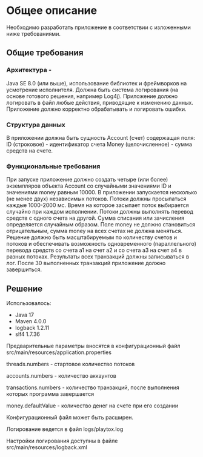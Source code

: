# Общее описание
Необходимо разработать приложение в соответствии с изложенными ниже требованиями.

## Общие требования
### Архитектура - 
Java SE 8.0 (или выше), использование библиотек и фреймворков на усмотрение исполнителя.
Должна быть система логирования (на основе готового решения, например Log4j). Приложение должно логировать в файл любые действия, приводящие к изменению данных. Приложение должно корректно обрабатывать и логировать ошибки.
### Структура данных
В приложении должна быть сущность Account (счет) содержащая поля:
ID (строковое) - идентификатор счета
Money (целочисленное) - сумма средств на счете.
### Функциональные требования
При запуске приложение должно создать четыре (или более) экземпляров объекта Account со случайными значениями ID и значениями money равным 10000.
В приложении запускается несколько (не менее двух) независимых потоков. Потоки должны просыпаться каждые 1000-2000 мс. Время на которое засыпает поток выбирается случайно при каждом исполнении.
Потоки должны выполнять перевод средств с одного счета на другой. Сумма списания или зачисления определяется случайным образом. Поле money не должно становиться отрицательным, сумма money на всех счетах не должна меняться.
Решение должно быть масштабируемым по количеству счетов и потоков и обеспечивать возможность одновременного (параллельного) перевода средств со счета a1 на счет a2 и со счета a3 на счет а4 в разных потоках.
Результаты всех транзакций должны записываться в лог.
После 30 выполненных транзакций приложение должно завершиться.

## Решение
Использовалось:
- Java 17
- Maven 4.0.0
- logback 1.2.11
- slf4 1.7.36

Предварительные параметры вносятся в конфигурационный файл src/main/resources/application.properties

threads.numbers - стартовое количество потоков

accounts.numbers - количество аккаунтов

transactions.numbers - количество транзакций, после выполнения которых программа завершается

money.defaultValue - количество денег на счете при его создании

Конфигурационный файл может быть расширен.

Логирование ведется в файл logs/playtox.log

Настройки логирования доступны в файле src/main/resources/logback.xml

